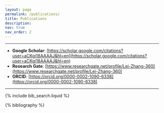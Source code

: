 ```yaml
---
layout: page
permalink: /publications/
title: Publications
description:
nav: true
nav_order: 2
---
```


<!-- _pages/publications.md -->

----

- **Google Scholar**: [https://scholar.google.com/citations?user=aCKgi18AAAAJ&hl=en](https://scholar.google.com/citations?user=aCKgi18AAAAJ&hl=en)
- **Research Gate**: [https://www.researchgate.net/profile/Lei-Zhang-360](https://www.researchgate.net/profile/Lei-Zhang-360)
- **ORCID**: [https://orcid.org/0000-0002-1090-6338](https://orcid.org/0000-0002-1090-6338)

----

<!-- Bibsearch Feature -->

{% include bib_search.liquid %}

<div class="publications">

{% bibliography %}

</div>
